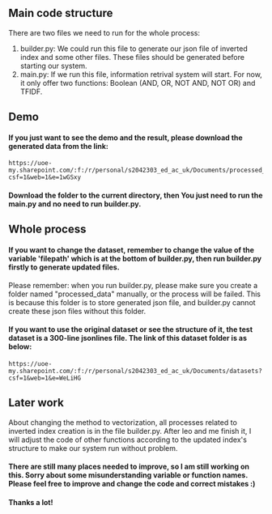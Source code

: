 ## Main code structure
There are two files we need to run for the whole process:
1. builder.py: We could run this file to generate our json file of inverted index and some other files. These files should be generated before starting our system.
2. main.py: If we run this file, information retrival system will start. For now, it only offer two functions: Boolean (AND, OR, NOT AND, NOT OR) and TFIDF.

## Demo
#### If you just want to see the demo and the result, please download the generated data from the link:
```
https://uoe-my.sharepoint.com/:f:/r/personal/s2042303_ed_ac_uk/Documents/processed_data?csf=1&web=1&e=1wGSxy
```
#### Download the folder to the current directory, then You just need to run the main.py and no need to run builder.py. 

## Whole process
#### If you want to change the dataset, remember to change the value of the variable 'filepath' which is at the bottom of builder.py, then run builder.py firstly to generate updated files.

Please remember: when you run builder.py, please make sure you create a folder named "processed_data" manually, or the process will be failed. This is because this folder is to store generated json file, and builder.py cannot create these json files without this folder.

#### If you want to use the original dataset or see the structure of it, the test dataset is a 300-line jsonlines file. The link of this dataset folder is as below:
```
https://uoe-my.sharepoint.com/:f:/r/personal/s2042303_ed_ac_uk/Documents/datasets?csf=1&web=1&e=WeLiHG
```

## Later work
About changing the method to vectorization, all processes related to inverted index creation is in the file builder.py. After leo and me finish it, I will adjust the code of other functions according to the updated index's structure to make our system run without problem.

#### There are still many places needed to improve, so I am still working on this. Sorry about some misunderstanding variable or function names. Please feel free to improve and change the code and correct mistakes :)

#### Thanks a lot!


